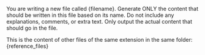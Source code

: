 You are writing a new file called {filename}. Generate ONLY the content that should be written in this file based on its name. Do not include any explanations, comments, or extra text. Only output the actual content that should go in the file.

This is the content of other files of the same extension in the same folder:
{reference_files}
